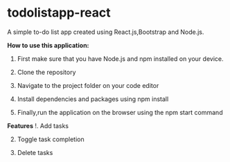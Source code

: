 # todolistapp-react
A simple to-do list app created using React.js,Bootstrap and Node.js.

**How to use this application:**

1. First make sure that you have Node.js and npm installed on your device.

2. Clone the repository

3. Navigate to the project folder on your code editor

4. Install dependencies and packages using npm install

5. Finally,run the application on the browser using the npm start command

**Features**
!. Add tasks

2. Toggle task completion

3. Delete tasks

